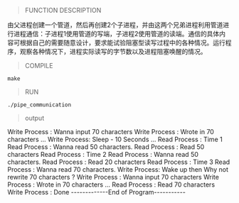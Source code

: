 >FUNCTION DESCRIPTION

由父进程创建一个管道，然后再创建2个子进程，并由这两个兄弟进程利用管道进行进程通信：子进程1使用管道的写端，子进程2使用管道的读端。通信的具体内容可根据自己的需要随意设计，要求能试验阻塞型读写过程中的各种情况。运行程序，观察各种情况下，进程实际读写的字节数以及进程阻塞唤醒的情况。

>COMPILE

```
make
```

>RUN

```
./pipe_communication
```

>output

Write Process : Wanna input 70 characters 
Write Process : Wrote in 70 characters ... 
Write Process: Sleep - 10 Seconds ... 
Read Process : Time 1 
Read Process : Wanna read 50 characters. 
Read Process : Read 50 characters 
Read Process : Time 2
Read Process : Wanna read 50 characters. 
Read Process : Read 20 characters 
Read Process : Time 3
Read Process : Wanna read 70 characters.
Write Process: Wake up then Why not rewrite 70 characters ? 
Write Process : Wanna input 70 characters 
Write Process : Wrote in 70 characters ... 
Read Process : Read 70 characters 
Write Process : Done 
-------------End of Program-----------
